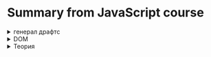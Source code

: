 <!-- 
<details> <summary>  HTML </summary>  </details> 
-->
# Summary from JavaScript course

<details> <summary>генерал драфтс</summary>  
Классный пример как подходить к разработке аппа, исходя из нарисовки функционала

<img src="https://i.ibb.co/89smpkp/image.png" alt="image" border="0">

По движку JS

Runtime is just like a box that contains all the JavaScript related stuff that we need.

<strong>AST</strong> - abstract syntax tree.

</details>   

<details> <summary>  DOM </summary> 

## Document Object Model
  
В двух словах - API позвoляющая джс взаимодействовать с HTML & CSS.

    document.querySelector('.check').addEventListener('click', function () {
      document.querySelector('.modal').classList.add('hidden');
    });

Где `document` - object, `querySelector` `addEventListener` `classList` - methods. Методы:

`querySelector` `querySelectorAll` - внутрь в формате `('.modal')` прописываеться клас/ид обьекта. querySelectorAll выделяет все обьекты по запросу. querySelector - только первый в коде

`btnsModal[i].addEventListener('click', function () {});` - добавляет к ожиданию клика на елемент, в последствии обращается к функции, что стоит вторым аргументом. функция обязательно должна быть Expression.

</details> 

<details> <summary>  Теория </summary> 
TDZ - Temporal dead zone. Зона, в которой джс уже знает о существовании переменной, но вызвать её нельзя. Эта зона начинаеться с начала скоупа(блока кода) до момента обьявления переменной. Это для избежания багов и корректной работы const. Если вар можно вызвать до инициализации - он выдаст undifined, что супер странно и может привести к сложным багам. Ведь перед началом выполнения кода идёт скан на все переменные, это и позваляет использовать декларирующие функции до их обьявления. Лет и конст это пофиксили. И как конст может быть неизменной, если бы его значение менялось с undifined на обьявленное. Вместо этого они имеют <uninitializated> и выдают ошибку при попытке вызова.
 </details> 

